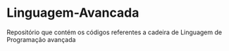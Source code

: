 # Linguagem-Avancada
Repositório que contém os códigos referentes a cadeira de Linguagem de Programação avançada

